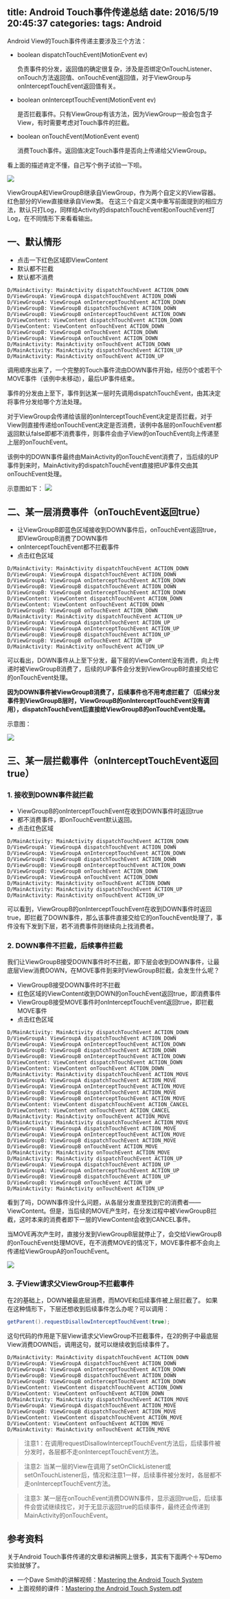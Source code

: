 title: Android Touch事件传递总结
date: 2016/5/19 20:45:37
categories: 
tags: Android
---

Android View的Touch事件传递主要涉及三个方法：

- boolean dispatchTouchEvent(MotionEvent ev)

	负责事件的分发，返回值的确定很复杂，涉及是否绑定OnTouchListener、onTouch方法返回值、onTouchEvent返回值，对于ViewGroup与onInterceptTouchEvent返回值有关。
 
- boolean onInterceptTouchEvent(MotionEvent ev)

	是否拦截事件。只有ViewGroup有该方法，因为ViewGroup一般会包含子View，有时需要考虑对Touch事件的拦截。
 
- boolean onTouchEvent(MotionEvent event)

	消费Touch事件。返回值决定Touch事件是否向上传递给父ViewGroup。
	
<!--more-->

看上面的描述肯定不懂，自己写个例子试验一下呗。

![](http://7xoze0.com1.z0.glb.clouddn.com/android-view-touch.png?imageView2/2/w/400)

ViewGroupA和ViewGroupB继承自ViewGroup，作为两个自定义的View容器。
红色部分的View直接继承自View类。
在这三个自定义类中重写前面提到的相应方法，默认只打Log，同样给Activity的dispatchTouchEvent和onTouchEvent打Log，在不同情形下来看看输出。

## 一、默认情形
- 点击一下红色区域即ViewContent
- 默认都不拦截
- 默认都不消费

```
D/MainActivity: MainActivity dispatchTouchEvent ACTION_DOWN
D/ViewGroupA: ViewGroupA dispatchTouchEvent ACTION_DOWN
D/ViewGroupA: ViewGroupA onInterceptTouchEvent ACTION_DOWN
D/ViewGroupB: ViewGroupB dispatchTouchEvent ACTION_DOWN
D/ViewGroupB: ViewGroupB onInterceptTouchEvent ACTION_DOWN
D/ViewContent: ViewContent dispatchTouchEvent ACTION_DOWN
D/ViewContent: ViewContent onTouchEvent ACTION_DOWN
D/ViewGroupB: ViewGroupB onTouchEvent ACTION_DOWN
D/ViewGroupA: ViewGroupA onTouchEvent ACTION_DOWN
D/MainActivity: MainActivity onTouchEvent ACTION_DOWN
D/MainActivity: MainActivity dispatchTouchEvent ACTION_UP
D/MainActivity: MainActivity onTouchEvent ACTION_UP
```
调用顺序出来了，一个完整的Touch事件流由DOWN事件开始，经历0个或若干个MOVE事件（该例中未移动），最后UP事件结束。

事件的分发由上至下，事件到达某一层时先调用dispatchTouchEvent，由其决定将事件分发给哪个方法处理。

对于ViewGroup会传递给该层的onInterceptTouchEvent决定是否拦截，对于View则直接传递给onTouchEvent决定是否消费，该例中各层的onTouchEvent都返回默认false即都不消费事件，则事件会由子View的onTouchEvent向上传递至上层的onTouchEvent。

该例中的DOWN事件最终由MainActivity的onTouchEvent消费了，当后续的UP事件到来时，MainActivity的dispatchTouchEvent直接把UP事件交由其onTouchEvent处理。

示意图如下：
![](http://www.trinea.cn/wp-content/uploads/2016/01/touch1.jpg?dc9529&b1d01c)

## 二、某一层消费事件（onTouchEvent返回true）
- 让ViewGroupB即蓝色区域接收到DOWN事件后，onTouchEvent返回true，即ViewGroupB消费了DOWN事件
- onInterceptTouchEvent都不拦截事件
- 点击红色区域

```
D/MainActivity: MainActivity dispatchTouchEvent ACTION_DOWN
D/ViewGroupA: ViewGroupA dispatchTouchEvent ACTION_DOWN
D/ViewGroupA: ViewGroupA onInterceptTouchEvent ACTION_DOWN
D/ViewGroupB: ViewGroupB dispatchTouchEvent ACTION_DOWN
D/ViewGroupB: ViewGroupB onInterceptTouchEvent ACTION_DOWN
D/ViewContent: ViewContent dispatchTouchEvent ACTION_DOWN
D/ViewContent: ViewContent onTouchEvent ACTION_DOWN
D/ViewGroupB: ViewGroupB onTouchEvent ACTION_DOWN
D/MainActivity: MainActivity dispatchTouchEvent ACTION_UP
D/ViewGroupA: ViewGroupA dispatchTouchEvent ACTION_UP
D/ViewGroupA: ViewGroupA onInterceptTouchEvent ACTION_UP
D/ViewGroupB: ViewGroupB dispatchTouchEvent ACTION_UP
D/ViewGroupB: ViewGroupB onTouchEvent ACTION_UP
D/MainActivity: MainActivity onTouchEvent ACTION_UP
```
可以看出，DOWN事件从上至下分发，最下层的ViewContent没有消费，向上传递时被ViewGroupB消费了，后续的UP事件会分发到ViewGroupB时直接交给它的onTouchEvent处理。

**因为DOWN事件被ViewGroupB消费了，后续事件也不用考虑拦截了（后续分发事件到ViewGroupB层时，ViewGroupB的onInterceptTouchEvent没有调用），dispatchTouchEvent后直接给ViewGroupB的onTouchEvent处理。**

示意图：

![](http://www.trinea.cn/wp-content/uploads/2016/01/touch2.jpg?dc9529&b1d01c)

## 三、某一层拦截事件（onInterceptTouchEvent返回true）

### 1. 接收到DOWN事件就拦截
- ViewGroupB的onInterceptTouchEvent在收到DOWN事件时返回true
- 都不消费事件，即onTouchEvent默认返回。
- 点击红色区域

```
D/MainActivity: MainActivity dispatchTouchEvent ACTION_DOWN
D/ViewGroupA: ViewGroupA dispatchTouchEvent ACTION_DOWN
D/ViewGroupA: ViewGroupA onInterceptTouchEvent ACTION_DOWN
D/ViewGroupB: ViewGroupB dispatchTouchEvent ACTION_DOWN
D/ViewGroupB: ViewGroupB onInterceptTouchEvent ACTION_DOWN
D/ViewGroupB: ViewGroupB onTouchEvent ACTION_DOWN
D/ViewGroupA: ViewGroupA onTouchEvent ACTION_DOWN
D/MainActivity: MainActivity onTouchEvent ACTION_DOWN
D/MainActivity: MainActivity dispatchTouchEvent ACTION_UP
D/MainActivity: MainActivity onTouchEvent ACTION_UP
```
可以看到，ViewGroupB的onInterceptTouchEvent在收到DOWN事件时返回true，即拦截了DOWN事件，那么该事件直接交给它的onTouchEvent处理了，事件没有下发到下层，若不消费事件则继续向上找消费者。

### 2. DOWN事件不拦截，后续事件拦截
我们让ViewGroupB接受DOWN事件时不拦截，即下层会收到DOWN事件，让最底层View消费DOWN，在MOVE事件到来时ViewGroupB拦截，会发生什么呢？

- ViewGroupB接受DOWN事件时不拦截
- 红色区域的ViewContent收到DOWN的onTouchEvent返回true，即消费事件
- ViewGroupB接受MOVE事件时onInterceptTouchEvent返回true，即拦截MOVE事件
- 点击红色区域

```
D/MainActivity: MainActivity dispatchTouchEvent ACTION_DOWN
D/ViewGroupA: ViewGroupA dispatchTouchEvent ACTION_DOWN
D/ViewGroupA: ViewGroupA onInterceptTouchEvent ACTION_DOWN
D/ViewGroupB: ViewGroupB dispatchTouchEvent ACTION_DOWN
D/ViewGroupB: ViewGroupB onInterceptTouchEvent ACTION_DOWN
D/ViewContent: ViewContent dispatchTouchEvent ACTION_DOWN
D/ViewContent: ViewContent onTouchEvent ACTION_DOWN
D/MainActivity: MainActivity dispatchTouchEvent ACTION_MOVE
D/ViewGroupA: ViewGroupA dispatchTouchEvent ACTION_MOVE
D/ViewGroupA: ViewGroupA onInterceptTouchEvent ACTION_MOVE
D/ViewGroupB: ViewGroupB dispatchTouchEvent ACTION_MOVE
D/ViewGroupB: ViewGroupB onInterceptTouchEvent ACTION_MOVE
D/ViewContent: ViewContent dispatchTouchEvent ACTION_CANCEL
D/ViewContent: ViewContent onTouchEvent ACTION_CANCEL
D/MainActivity: MainActivity onTouchEvent ACTION_MOVE
D/MainActivity: MainActivity dispatchTouchEvent ACTION_MOVE
D/ViewGroupA: ViewGroupA dispatchTouchEvent ACTION_MOVE
D/ViewGroupA: ViewGroupA onInterceptTouchEvent ACTION_MOVE
D/ViewGroupB: ViewGroupB dispatchTouchEvent ACTION_MOVE
D/ViewGroupB: ViewGroupB onTouchEvent ACTION_MOVE
D/MainActivity: MainActivity onTouchEvent ACTION_MOVE
D/MainActivity: MainActivity dispatchTouchEvent ACTION_UP
D/ViewGroupA: ViewGroupA dispatchTouchEvent ACTION_UP
D/ViewGroupA: ViewGroupA onInterceptTouchEvent ACTION_UP
D/ViewGroupB: ViewGroupB dispatchTouchEvent ACTION_UP
D/ViewGroupB: ViewGroupB onTouchEvent ACTION_UP
D/MainActivity: MainActivity onTouchEvent ACTION_UP
```
看到了吗，DOWN事件没什么问题，从各层分发直至找到它的消费者——ViewContent。但是，当后续的MOVE产生时，在分发过程中被ViewGroupB拦截，这时本来的消费者即下一层的ViewContent会收到CANCEL事件。

当MOVE再次产生时，直接分发到ViewGroupB层就停止了，会交给ViewGroupB的onTouchEvent处理MOVE，在不消费MOVE的情况下，MOVE事件都不会向上传递给ViewGroupA的onTouchEvent。

![](http://7xoze0.com1.z0.glb.clouddn.com/anroid-view-touch-cancel.png)

### 3. 子View请求父ViewGroup不拦截事件
在2的基础上，DOWN被最底层消费，而MOVE和后续事件被上层拦截了。
如果在这种情形下，下层还想收到后续事件怎么办呢？可以调用：

```java
getParent().requestDisallowInterceptTouchEvent(true);
```

这句代码的作用是下层View请求父ViewGroup不拦截事件，在2的例子中最底层View消费DOWN后，调用这句，就可以继续收到后续事件了。

```
D/MainActivity: MainActivity dispatchTouchEvent ACTION_DOWN
D/ViewGroupA: ViewGroupA dispatchTouchEvent ACTION_DOWN
D/ViewGroupA: ViewGroupA onInterceptTouchEvent ACTION_DOWN
D/ViewGroupB: ViewGroupB dispatchTouchEvent ACTION_DOWN
D/ViewGroupB: ViewGroupB onInterceptTouchEvent ACTION_DOWN
D/ViewContent: ViewContent dispatchTouchEvent ACTION_DOWN
D/ViewContent: ViewContent onTouchEvent ACTION_DOWN
D/MainActivity: MainActivity dispatchTouchEvent ACTION_MOVE
D/ViewGroupA: ViewGroupA dispatchTouchEvent ACTION_MOVE
D/ViewGroupB: ViewGroupB dispatchTouchEvent ACTION_MOVE
D/ViewContent: ViewContent dispatchTouchEvent ACTION_MOVE
D/ViewContent: ViewContent onTouchEvent ACTION_MOVE
D/MainActivity: MainActivity onTouchEvent ACTION_MOVE
```

>注意1：在调用requestDisallowInterceptTouchEvent方法后，后续事件被分发时，各层都不走onInterceptTouchEvent方法。

>注意2:  当某一层的View在调用了setOnClickListener或setOnTouchListener后，情况和注意1一样，后续事件被分发时，各层都不走onInterceptTouchEvent方法。

>注意3: 某一层在onTouchEvent消费DOWN事件，显示返回true后，后续事件会尝试继续找它，对于无显示返回true的后续事件，最终还会传递到MainActivity的onTouchEvent。

## 参考资料
关于Android Touch事件传递的文章和讲解网上很多，其实有下面两个＋写Demo实验就够了。

- 一个Dave Smith的讲解视频：[Mastering the Android Touch System](http://v.youku.com/v_show/id_XODQ1MjI2MDQ0.html)
- 上面视频的课件：[Mastering the Android Touch System.pdf](http://trinea.github.io/download/pdf/android/PRE_andevcon_mastering-the-android-touch-system.pdf)